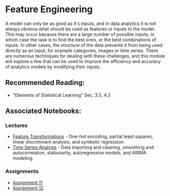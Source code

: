 # Feature Engineering

A model can only be as good as it's inputs, and in data analytics it is not always obvious what should be used as features or inputs to the model. This may occur because there are a large number of possible inputs, in which case the task is to find the best ones, or the best combinations of inputs. In other cases, the structure of the data prevents it from being used directly as an input, for example categories, images or time series. There are numerous techniques for dealing with these challenges, and this module will explore a few that can be used to improve the efficiency and accuracy of analytics models by modifying their inputs.

## Recommended Reading:

- "Elements of Statistical Learning" Sec. 3.5, 4.3

## Associated Notebooks:

### Lectures
- [Feature Transformations](Topic1-Feature_Transformations.ipynb) - One-hot encoding, partial least squares, linear discriminant analysis, and symbolic regression.
- [Time Series Analysis](Topic2-Time_Series_Analysis.ipynb) - Data importing and cleaning, smoothing and autocorrelation, stationarity, autoregressive models, and ARIMA modeling.

### Assignments
- [Assignment 11](Assignment11.ipynb)
- [Assignment 12](Assignment12.ipynb)